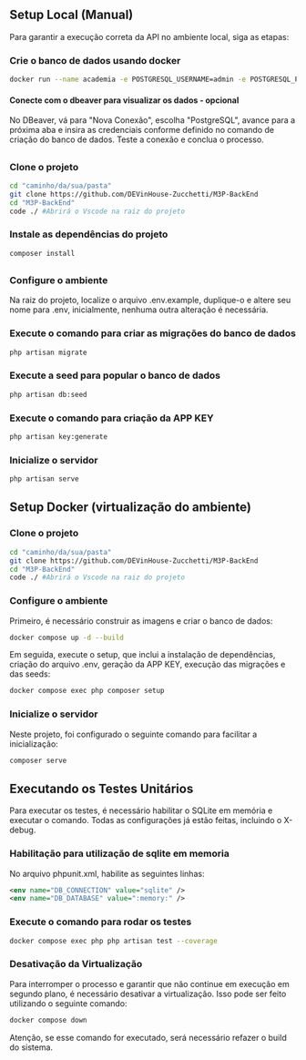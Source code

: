 ## Setup Local (Manual)

Para garantir a execução correta da API no ambiente local, siga as etapas:

### Crie o banco de dados usando docker

```bash
docker run --name academia -e POSTGRESQL_USERNAME=admin -e POSTGRESQL_PASSWORD=admin -e POSTGRESQL_DATABASE=academia_api -p 5432:5432 bitnami/postgresql
```

#### Conecte com o dbeaver para visualizar os dados - opcional

No DBeaver, vá para "Nova Conexão", escolha "PostgreSQL", avance para a próxima aba e insira as credenciais conforme definido no comando de criação do banco de dados. Teste a conexão e conclua o processo.

##

### Clone o projeto

```bash
cd "caminho/da/sua/pasta"
git clone https://github.com/DEVinHouse-Zucchetti/M3P-BackEnd
cd "M3P-BackEnd"
code ./ #Abrirá o Vscode na raiz do projeto
```

### Instale as dependências do projeto

```bash
composer install
```

##

### Configure o ambiente

Na raiz do projeto, localize o arquivo .env.example, duplique-o e altere seu nome para .env, inicialmente, nenhuma outra alteração é necessária.

### Execute o comando para criar as migrações do banco de dados

```sh
php artisan migrate
```

### Execute a seed para popular o banco de dados

```sh
php artisan db:seed
```

### Execute o comando para criação da APP KEY

```sh
php artisan key:generate
```

### Inicialize o servidor

```sh
php artisan serve
```

## Setup Docker (virtualização do ambiente)

### Clone o projeto

```bash
cd "caminho/da/sua/pasta"
git clone https://github.com/DEVinHouse-Zucchetti/M3P-BackEnd
cd "M3P-BackEnd"
code ./ #Abrirá o Vscode na raiz do projeto
```

### Configure o ambiente

Primeiro, é necessário construir as imagens e criar o banco de dados:

```sh
docker compose up -d --build
```

Em seguida, execute o setup, que inclui a instalação de dependências, criação do arquivo .env, geração da APP KEY, execução das migrações e das seeds:

```sh
docker compose exec php composer setup
```

### Inicialize o servidor

Neste projeto, foi configurado o seguinte comando para facilitar a inicialização:

```sh
composer serve
```

## Executando os Testes Unitários

Para executar os testes, é necessário habilitar o SQLite em memória e executar o comando. Todas as configurações já estão feitas, incluindo o X-debug.

### Habilitação para utilização de sqlite em memoria

No arquivo phpunit.xml, habilite as seguintes linhas:

```xml
<env name="DB_CONNECTION" value="sqlite" />
<env name="DB_DATABASE" value=":memory:" />
```

### Execute o comando para rodar os testes

```bash
docker compose exec php php artisan test --coverage
```

### Desativação da Virtualização

Para interromper o processo e garantir que não continue em execução em segundo plano, é necessário desativar a virtualização. Isso pode ser feito utilizando o seguinte comando:

```sh
docker compose down
```

Atenção, se esse comando for executado, será necessário refazer o build do sistema.
